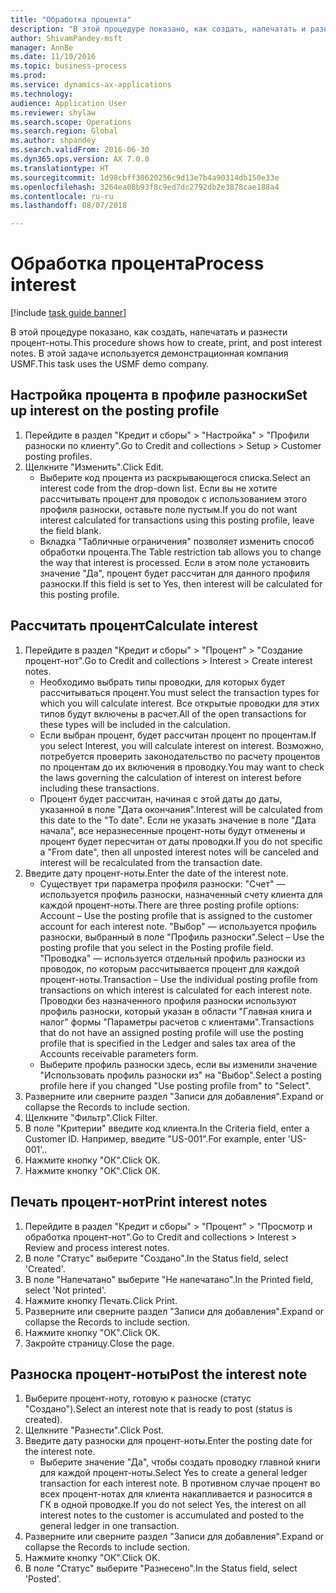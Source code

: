 ```yaml
--- 
title: "Обработка процента"
description: "В этой процедуре показано, как создать, напечатать и разнести процент-ноты."
author: ShivamPandey-msft
manager: AnnBe
ms.date: 11/10/2016
ms.topic: business-process
ms.prod: 
ms.service: dynamics-ax-applications
ms.technology: 
audience: Application User
ms.reviewer: shylaw
ms.search.scope: Operations
ms.search.region: Global
ms.author: shpandey
ms.search.validFrom: 2016-06-30
ms.dyn365.ops.version: AX 7.0.0
ms.translationtype: HT
ms.sourcegitcommit: 1d98cbff30620256c9d13e7b4a90314db150e33e
ms.openlocfilehash: 3264ea08b93f8c9ed7dc2792db2e3878cae188a4
ms.contentlocale: ru-ru
ms.lasthandoff: 08/07/2018

---
```

# <a name="process-interest"></a><span data-ttu-id="6fd73-103">Обработка процента</span><span class="sxs-lookup"><span data-stu-id="6fd73-103">Process interest</span></span>

[!include [task guide banner](../../includes/task-guide-banner.md)]

<span data-ttu-id="6fd73-104">В этой процедуре показано, как создать, напечатать и разнести процент-ноты.</span><span class="sxs-lookup"><span data-stu-id="6fd73-104">This procedure shows how to create, print, and post interest notes.</span></span> <span data-ttu-id="6fd73-105">В этой задаче используется демонстрационная компания USMF.</span><span class="sxs-lookup"><span data-stu-id="6fd73-105">This task uses the USMF demo company.</span></span>


## <a name="set-up-interest-on-the-posting-profile"></a><span data-ttu-id="6fd73-106">Настройка процента в профиле разноски</span><span class="sxs-lookup"><span data-stu-id="6fd73-106">Set up interest on the posting profile</span></span>
1. <span data-ttu-id="6fd73-107">Перейдите в раздел "Кредит и сборы" > "Настройка" > "Профили разноски по клиенту".</span><span class="sxs-lookup"><span data-stu-id="6fd73-107">Go to Credit and collections > Setup > Customer posting profiles.</span></span>
2. <span data-ttu-id="6fd73-108">Щелкните "Изменить".</span><span class="sxs-lookup"><span data-stu-id="6fd73-108">Click Edit.</span></span>
    * <span data-ttu-id="6fd73-109">Выберите код процента из раскрывающегося списка.</span><span class="sxs-lookup"><span data-stu-id="6fd73-109">Select an interest code from the drop-down list.</span></span> <span data-ttu-id="6fd73-110">Если вы не хотите рассчитывать процент для проводок с использованием этого профиля разноски, оставьте поле пустым.</span><span class="sxs-lookup"><span data-stu-id="6fd73-110">If you do not want interest calculated for transactions using this posting profile, leave the field blank.</span></span>  
    * <span data-ttu-id="6fd73-111">Вкладка "Табличные ограничения" позволяет изменить способ обработки процента.</span><span class="sxs-lookup"><span data-stu-id="6fd73-111">The Table restriction tab allows you to change the way that interest is processed.</span></span> <span data-ttu-id="6fd73-112">Если в этом поле установить значение "Да", процент будет рассчитан для данного профиля разноски.</span><span class="sxs-lookup"><span data-stu-id="6fd73-112">If this field is set to Yes, then interest will be calculated for this posting profile.</span></span>  

## <a name="calculate-interest"></a><span data-ttu-id="6fd73-113">Рассчитать процент</span><span class="sxs-lookup"><span data-stu-id="6fd73-113">Calculate interest</span></span>
1. <span data-ttu-id="6fd73-114">Перейдите в раздел "Кредит и сборы" > "Процент" > "Создание процент-нот".</span><span class="sxs-lookup"><span data-stu-id="6fd73-114">Go to Credit and collections > Interest > Create interest notes.</span></span>
    * <span data-ttu-id="6fd73-115">Необходимо выбрать типы проводки, для которых будет рассчитываться процент.</span><span class="sxs-lookup"><span data-stu-id="6fd73-115">You must select the transaction types for which you will calculate interest.</span></span> <span data-ttu-id="6fd73-116">Все открытые проводки для этих типов будут включены в расчет.</span><span class="sxs-lookup"><span data-stu-id="6fd73-116">All of the open transactions for these types will be included in the calculation.</span></span>  
    * <span data-ttu-id="6fd73-117">Если выбран процент, будет рассчитан процент по процентам.</span><span class="sxs-lookup"><span data-stu-id="6fd73-117">If you select Interest, you will calculate interest on interest.</span></span> <span data-ttu-id="6fd73-118">Возможно, потребуется проверить законодательство по расчету процентов по процентам до их включения в проводку.</span><span class="sxs-lookup"><span data-stu-id="6fd73-118">You may want to check the laws governing the calculation of interest on interest before including these transactions.</span></span>  
    * <span data-ttu-id="6fd73-119">Процент будет рассчитан, начиная с этой даты до даты, указанной в поле "Дата окончания".</span><span class="sxs-lookup"><span data-stu-id="6fd73-119">Interest will be calculated from this date to the "To date".</span></span> <span data-ttu-id="6fd73-120">Если не указать значение в поле "Дата начала", все неразнесенные процент-ноты будут отменены и процент будет пересчитан от даты проводки.</span><span class="sxs-lookup"><span data-stu-id="6fd73-120">If you do not specific a "From date", then all unposted interest notes will be canceled and interest will be recalculated from the transaction date.</span></span>  
2. <span data-ttu-id="6fd73-121">Введите дату процент-ноты.</span><span class="sxs-lookup"><span data-stu-id="6fd73-121">Enter the date of the interest note.</span></span>
    * <span data-ttu-id="6fd73-122">Существует три параметра профиля разноски:   "Счет" — используется профиль разноски, назначенный счету клиента для каждой процент-ноты.</span><span class="sxs-lookup"><span data-stu-id="6fd73-122">There are three posting profile options:   Account – Use the posting profile that is assigned to the customer account for each interest note.</span></span>   <span data-ttu-id="6fd73-123">"Выбор" — используется профиль разноски, выбранный в поле "Профиль разноски".</span><span class="sxs-lookup"><span data-stu-id="6fd73-123">Select – Use the posting profile that you select in the Posting profile field.</span></span>   <span data-ttu-id="6fd73-124">"Проводка" — используется отдельный профиль разноски из проводок, по которым рассчитывается процент для каждой процент-ноты.</span><span class="sxs-lookup"><span data-stu-id="6fd73-124">Transaction – Use the individual posting profile from transactions on which interest is calculated for each interest note.</span></span> <span data-ttu-id="6fd73-125">Проводки без назначенного профиля разноски используют профиль разноски, который указан в области "Главная книга и налог" формы "Параметры расчетов с клиентами".</span><span class="sxs-lookup"><span data-stu-id="6fd73-125">Transactions that do not have an assigned posting profile will use the posting profile that is specified in the Ledger and sales tax area of the Accounts receivable parameters form.</span></span>  
    * <span data-ttu-id="6fd73-126">Выберите профиль разноски здесь, если вы изменили значение "Использовать профиль разноски из" на "Выбор".</span><span class="sxs-lookup"><span data-stu-id="6fd73-126">Select a posting profile here if you changed "Use posting profile from" to "Select".</span></span>  
3. <span data-ttu-id="6fd73-127">Разверните или сверните раздел "Записи для добавления".</span><span class="sxs-lookup"><span data-stu-id="6fd73-127">Expand or collapse the Records to include section.</span></span>
4. <span data-ttu-id="6fd73-128">Щелкните "Фильтр".</span><span class="sxs-lookup"><span data-stu-id="6fd73-128">Click Filter.</span></span>
5. <span data-ttu-id="6fd73-129">В поле "Критерии" введите код клиента.</span><span class="sxs-lookup"><span data-stu-id="6fd73-129">In the Criteria field, enter a Customer ID.</span></span> <span data-ttu-id="6fd73-130">Например, введите "US-001".</span><span class="sxs-lookup"><span data-stu-id="6fd73-130">For example, enter 'US-001'..</span></span>
6. <span data-ttu-id="6fd73-131">Нажмите кнопку "OК".</span><span class="sxs-lookup"><span data-stu-id="6fd73-131">Click OK.</span></span>
7. <span data-ttu-id="6fd73-132">Нажмите кнопку "OК".</span><span class="sxs-lookup"><span data-stu-id="6fd73-132">Click OK.</span></span>

## <a name="print-interest-notes"></a><span data-ttu-id="6fd73-133">Печать процент-нот</span><span class="sxs-lookup"><span data-stu-id="6fd73-133">Print interest notes</span></span>
1. <span data-ttu-id="6fd73-134">Перейдите в раздел "Кредит и сборы" > "Процент" > "Просмотр и обработка процент-нот".</span><span class="sxs-lookup"><span data-stu-id="6fd73-134">Go to Credit and collections > Interest > Review and process interest notes.</span></span>
2. <span data-ttu-id="6fd73-135">В поле "Статус" выберите "Создано".</span><span class="sxs-lookup"><span data-stu-id="6fd73-135">In the Status field, select 'Created'.</span></span>
3. <span data-ttu-id="6fd73-136">В поле "Напечатано" выберите "Не напечатано".</span><span class="sxs-lookup"><span data-stu-id="6fd73-136">In the Printed field, select 'Not printed'.</span></span>
4. <span data-ttu-id="6fd73-137">Нажмите кнопку Печать.</span><span class="sxs-lookup"><span data-stu-id="6fd73-137">Click Print.</span></span>
5. <span data-ttu-id="6fd73-138">Разверните или сверните раздел "Записи для добавления".</span><span class="sxs-lookup"><span data-stu-id="6fd73-138">Expand or collapse the Records to include section.</span></span>
6. <span data-ttu-id="6fd73-139">Нажмите кнопку "OК".</span><span class="sxs-lookup"><span data-stu-id="6fd73-139">Click OK.</span></span>
7. <span data-ttu-id="6fd73-140">Закройте страницу.</span><span class="sxs-lookup"><span data-stu-id="6fd73-140">Close the page.</span></span>

## <a name="post-the-interest-note"></a><span data-ttu-id="6fd73-141">Разноска процент-ноты</span><span class="sxs-lookup"><span data-stu-id="6fd73-141">Post the interest note</span></span>
1. <span data-ttu-id="6fd73-142">Выберите процент-ноту, готовую к разноске (статус "Создано").</span><span class="sxs-lookup"><span data-stu-id="6fd73-142">Select an interest note that is ready to post (status is created).</span></span>
2. <span data-ttu-id="6fd73-143">Щелкните "Разнести".</span><span class="sxs-lookup"><span data-stu-id="6fd73-143">Click Post.</span></span>
3. <span data-ttu-id="6fd73-144">Введите дату разноски для процент-ноты.</span><span class="sxs-lookup"><span data-stu-id="6fd73-144">Enter the posting date for the interest note.</span></span>
    * <span data-ttu-id="6fd73-145">Выберите значение "Да", чтобы создать проводку главной книги для каждой процент-ноты.</span><span class="sxs-lookup"><span data-stu-id="6fd73-145">Select Yes to create a general ledger transaction for each interest note.</span></span>     <span data-ttu-id="6fd73-146">В противном случае процент во всех процент-нотах для клиента накапливается и разносится в ГК в одной проводке.</span><span class="sxs-lookup"><span data-stu-id="6fd73-146">If you do not select Yes, the interest on all interest notes to the customer is accumulated and posted to the general ledger in one transaction.</span></span>  
4. <span data-ttu-id="6fd73-147">Разверните или сверните раздел "Записи для добавления".</span><span class="sxs-lookup"><span data-stu-id="6fd73-147">Expand or collapse the Records to include section.</span></span>
5. <span data-ttu-id="6fd73-148">Нажмите кнопку "OК".</span><span class="sxs-lookup"><span data-stu-id="6fd73-148">Click OK.</span></span>
6. <span data-ttu-id="6fd73-149">В поле "Статус" выберите "Разнесено".</span><span class="sxs-lookup"><span data-stu-id="6fd73-149">In the Status field, select 'Posted'.</span></span>


